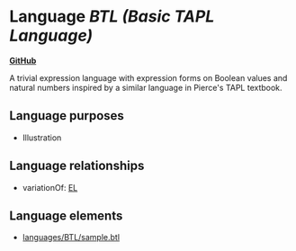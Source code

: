 # Language _BTL (Basic TAPL Language)_
**[GitHub](https://github.com/softlang/yas/blob/master/languages/BTL)**

A trivial expression language with expression forms on Boolean values and natural numbers inspired by a similar language in Pierce's TAPL textbook.

## Language purposes
* Illustration

## Language relationships
* variationOf: [EL](http://softlang.github.io/yas/languages/EL.html)

## Language elements
* [languages/BTL/sample.btl](../../languages/BTL/sample.btl)
